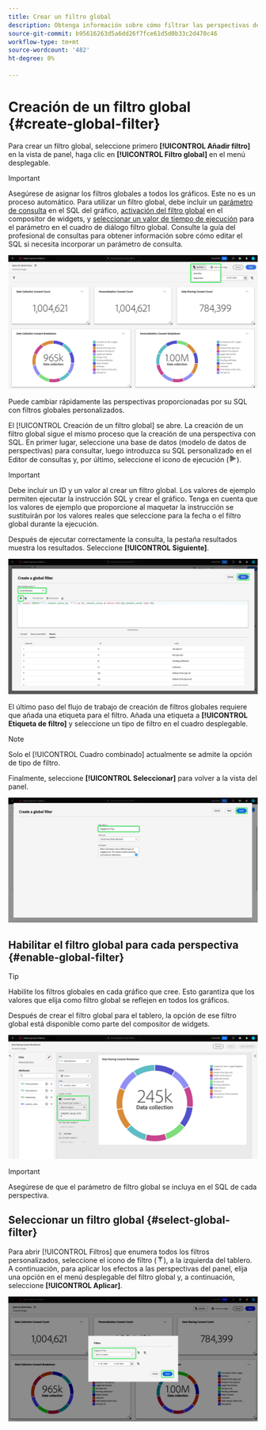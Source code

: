 ```yaml
---
title: Crear un filtro global
description: Obtenga información sobre cómo filtrar las perspectivas de datos con un filtro personalizado aplicado globalmente.
source-git-commit: b95616263d5a6dd26f7fce61d5d0b33c2d470c46
workflow-type: tm+mt
source-wordcount: '482'
ht-degree: 0%

---
```


# Creación de un filtro global {#create-global-filter}

Para crear un filtro global, seleccione primero **[!UICONTROL Añadir filtro]** en la vista de panel, haga clic en **[!UICONTROL Filtro global]** en el menú desplegable.

>[!IMPORTANT]
>
>Asegúrese de asignar los filtros globales a todos los gráficos. Este no es un proceso automático. Para utilizar un filtro global, debe incluir un [parámetro de consulta](../../../../query-service/ui/parameterized-queries.md) en el SQL del gráfico, [activación del filtro global](#enable-global-filter) en el compositor de widgets, y [seleccionar un valor de tiempo de ejecución](#select-global-filter) para el parámetro en el cuadro de diálogo filtro global. Consulte la guía del profesional de consultas para obtener información sobre cómo editar el SQL si necesita incorporar un parámetro de consulta.

![Un panel personalizado con el filtro Agregar y su menú desplegable resaltado.](../../../images/customizable-insights/add-filter.png)

Puede cambiar rápidamente las perspectivas proporcionadas por su SQL con filtros globales personalizados.

El [!UICONTROL Creación de un filtro global] se abre. La creación de un filtro global sigue el mismo proceso que la creación de una perspectiva con SQL. En primer lugar, seleccione una base de datos (modelo de datos de perspectivas) para consultar, luego introduzca su SQL personalizado en el Editor de consultas y, por último, seleccione el icono de ejecución (![Un icono de ejecución.](../../../images/customizable-insights/run-icon.png)).

>[!IMPORTANT]
>
>Debe incluir un ID y un valor al crear un filtro global. Los valores de ejemplo permiten ejecutar la instrucción SQL y crear el gráfico. Tenga en cuenta que los valores de ejemplo que proporcione al maquetar la instrucción se sustituirán por los valores reales que seleccione para la fecha o el filtro global durante la ejecución.

Después de ejecutar correctamente la consulta, la pestaña resultados muestra los resultados. Seleccione **[!UICONTROL Siguiente]**.

![El [!UICONTROL Cuadro de diálogo Crear un filtro global] con el menú desplegable conjunto de datos, el icono ejecutar y Siguiente resaltados.](../../../images/customizable-insights/global-filter.png)

El último paso del flujo de trabajo de creación de filtros globales requiere que añada una etiqueta para el filtro. Añada una etiqueta a **[!UICONTROL Etiqueta de filtro]** y seleccione un tipo de filtro en el cuadro desplegable.

>[!NOTE]
>
>Solo el [!UICONTROL Cuadro combinado] actualmente se admite la opción de tipo de filtro.

Finalmente, seleccione **[!UICONTROL Seleccionar]** para volver a la vista del panel.

![El [!UICONTROL Cuadro de diálogo Crear un filtro global] con Seleccionar y la entrada de texto Etiqueta de filtro resaltada.](../../../images/customizable-insights/global-filter-label.png)

## Habilitar el filtro global para cada perspectiva {#enable-global-filter}

>[!TIP]
>
>Habilite los filtros globales en cada gráfico que cree. Esto garantiza que los valores que elija como filtro global se reflejen en todos los gráficos.

Después de crear el filtro global para el tablero, la opción de ese filtro global está disponible como parte del compositor de widgets.

![Compositor de widgets con la opción de filtro global resaltada.](../../../images/customizable-insights/global-filter-consent.png)

>[!IMPORTANT]
>
>Asegúrese de que el parámetro de filtro global se incluya en el SQL de cada perspectiva.

## Seleccionar un filtro global {#select-global-filter}

Para abrir [!UICONTROL Filtros] que enumera todos los filtros personalizados, seleccione el icono de filtro (![Un icono de filtro.](../../../images/customizable-insights/filter.png)), a la izquierda del tablero. A continuación, para aplicar los efectos a las perspectivas del panel, elija una opción en el menú desplegable del filtro global y, a continuación, seleccione **[!UICONTROL Aplicar]**.

![Un panel personalizado con el cuadro de diálogo de filtro resaltado.](../../../images/customizable-insights/custom-filters.png)
